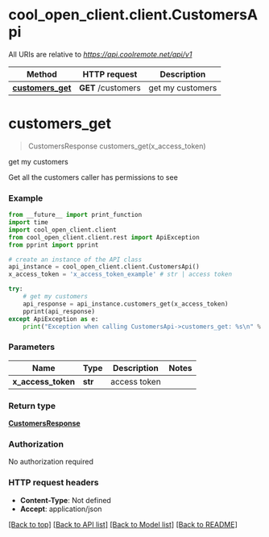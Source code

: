 # cool_open_client.client.CustomersApi

All URIs are relative to *https://api.coolremote.net/api/v1*

Method | HTTP request | Description
------------- | ------------- | -------------
[**customers_get**](CustomersApi.md#customers_get) | **GET** /customers | get my customers

# **customers_get**
> CustomersResponse customers_get(x_access_token)

get my customers

Get all the customers caller has permissions to see

### Example
```python
from __future__ import print_function
import time
import cool_open_client.client
from cool_open_client.client.rest import ApiException
from pprint import pprint

# create an instance of the API class
api_instance = cool_open_client.client.CustomersApi()
x_access_token = 'x_access_token_example' # str | access token

try:
    # get my customers
    api_response = api_instance.customers_get(x_access_token)
    pprint(api_response)
except ApiException as e:
    print("Exception when calling CustomersApi->customers_get: %s\n" % e)
```

### Parameters

Name | Type | Description  | Notes
------------- | ------------- | ------------- | -------------
 **x_access_token** | **str**| access token | 

### Return type

[**CustomersResponse**](CustomersResponse.md)

### Authorization

No authorization required

### HTTP request headers

 - **Content-Type**: Not defined
 - **Accept**: application/json

[[Back to top]](#) [[Back to API list]](../README.md#documentation-for-api-endpoints) [[Back to Model list]](../README.md#documentation-for-models) [[Back to README]](../README.md)

